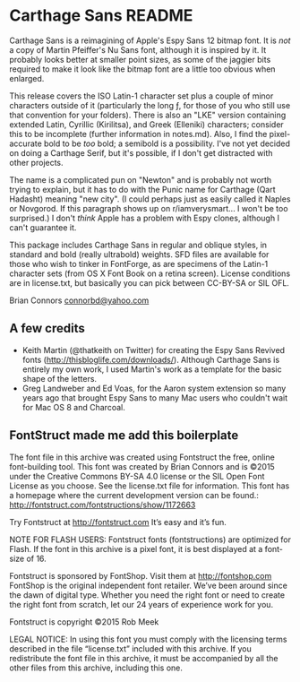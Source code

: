 Carthage Sans README
====================

Carthage Sans is a reimagining of Apple's Espy Sans 12 bitmap font. It is *not* a copy of Martin Pfeiffer's Nu Sans font, although it is inspired by it. It probably looks better at smaller point sizes, as some of the jaggier bits required to make it look like the bitmap font are a little too obvious when enlarged. 

This release covers the ISO Latin-1 character set plus a couple of minor characters outside of it (particularly the long ƒ, for those of you who still use that convention for your folders). There is also an "LKE" version containing extended Latin, Cyrillic (Kirilitsa), and Greek (Elleniki) characters; consider this to be incomplete (further information in notes.md). Also, I find the pixel-accurate bold to be *too* bold; a semibold is a possibility. I've not yet decided on doing a Carthage Serif, but it's possible, if I don't get distracted with other projects. 

The name is a complicated pun on "Newton" and is probably not worth trying to explain, but it has to do with the Punic name for Carthage (Qart Hadasht) meaning "new city". (I could perhaps just as easily called it Naples or Novgorod. If this paragraph shows up on r/iamverysmart... I won't be too surprised.) I don't *think* Apple has a problem with Espy clones, although I can't guarantee it. 

This package includes Carthage Sans in regular and oblique styles, in standard and bold (really ultrabold) weights. SFD files are available for those who wish to tinker in FontForge, as are specimens of the Latin-1 character sets (from OS X Font Book on a retina screen). License conditions are in license.txt, but basically you can pick between CC-BY-SA or SIL OFL. 

Brian Connors
connorbd@yahoo.com

A few credits
-------------

* Keith Martin (@thatkeith on Twitter) for creating the Espy Sans Revived fonts (http://thisbloglife.com/downloads/). Although Carthage Sans is entirely my own work, I used Martin's work as a template for the basic shape of the letters. 
* Greg Landweber and Ed Voas, for the Aaron system extension so many years ago that brought Espy Sans to many Mac users who couldn't wait for Mac OS 8 and Charcoal. 

FontStruct made me add this boilerplate
---------------------------------------

The font file in this archive was created using Fontstruct the free, online
font-building tool.
This font was created by Brian Connors and is ©2015 under the Creative Commons BY-SA 4.0 license or the SIL Open Font License as you choose. See the license.txt file for information.
This font has a homepage where the current development version can be found.:
http://fontstruct.com/fontstructions/show/1172663

Try Fontstruct at http://fontstruct.com
It’s easy and it’s fun.

NOTE FOR FLASH USERS: Fontstruct fonts (fontstructions) are optimized for Flash.
If the font in this archive is a pixel font, it is best displayed at a font-size
of 16.

Fontstruct is sponsored by FontShop.
Visit them at http://fontshop.com
FontShop is the original independent font retailer. We’ve been around since
the dawn of digital type. Whether you need the right font or need to create the
right font from scratch, let our 24 years of experience work for you.

Fontstruct is copyright ©2015 Rob Meek

LEGAL NOTICE:
In using this font you must comply with the licensing terms described in the
file “license.txt” included with this archive.
If you redistribute the font file in this archive, it must be accompanied by all
the other files from this archive, including this one.
